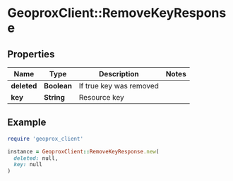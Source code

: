# GeoproxClient::RemoveKeyResponse

## Properties

| Name | Type | Description | Notes |
| ---- | ---- | ----------- | ----- |
| **deleted** | **Boolean** | If true key was removed |  |
| **key** | **String** | Resource key |  |

## Example

```ruby
require 'geoprox_client'

instance = GeoproxClient::RemoveKeyResponse.new(
  deleted: null,
  key: null
)
```

